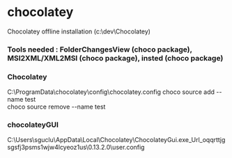 # chocolatey
Chocolatey offline installation (c:\dev\Chocolatey)

### Tools needed : FolderChangesView (choco package), MSI2XML/XML2MSI (choco package), insted (choco package)

### Chocolatey
C:\ProgramData\chocolatey\config\chocolatey.config
  <sources>
    <source id="test" value="" disabled="false" priority="0" />
  </sources>
choco source add --name test  
choco source remove --name test  

### chocolateyGUI 
C:\Users\sguclu\AppData\Local\Chocolatey\ChocolateyGui.exe_Url_oqqrttjgsgsfj3psms1wjw4lcyeoz1us\0.13.2.0\user.config

